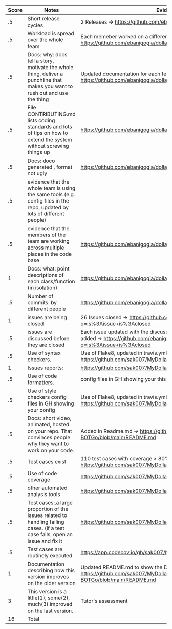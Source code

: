 |Score | Notes | Evidence |
|-----|------|------|
|.5	| Short release cycles| 2 Releases	-> https://github.com/ebanigogia/dollar_bot/releases |
|.5	| Workload is spread over the whole team | Each memeber worked on a different feature -> https://github.com/ebanigogia/dollar_bot/pulse |
|.5	| Docs: why: docs tell a story, motivate the whole thing, deliver a punchline that makes you want to rush out and use the thing	| Updated documentation for each feature -> https://github.com/ebanigogia/dollar_bot/tree/main/docs|
|.5	| File CONTRIBUTING.md lists coding standards and lots of tips on how to extend the system without screwing things up| https://github.com/ebanigogia/dollar_bot/blob/main/CONTRIBUTING.md |	
|.5	| Docs: doco generated , format not ugly|	https://github.com/ebanigogia/dollar_bot/tree/main/docs|
|.5	| evidence that the whole team is using the same tools (e.g. config files in the repo, updated by lots of different people)	| |
|.5	| evidence that the members of the team are working across multiple places in the code base|	https://github.com/ebanigogia/dollar_bot/pulse |
|1	| Docs: what: point descriptions of each class/function (in isolation)|	 https://github.com/ebanigogia/dollar_bot/tree/main/docs|
|.5	| Number of commits: by different people| https://github.com/ebanigogia/dollar_bot/graphs/commit-activity	|
|1	| issues are being closed| 26 Issues closed -> https://github.com/ebanigogia/dollar_bot/issues?q=is%3Aissue+is%3Aclosed |
|.5	| issues are discussed before they are closed|	Each issue updated with the discussion before closing and comments added -> https://github.com/ebanigogia/dollar_bot/issues?q=is%3Aissue+is%3Aclosed|
|.5	| Use of syntax checkers.| Use of Flake8, updated in travis.yml -> https://github.com/sak007/MyDollarBot-BOTGo/blob/main/.travis.yml|
|1	| Issues reports: |https://github.com/sak007/MyDollarBot-BOTGo/issues |
|.5	| Use of code formatters.| config files in GH showing your this formatter's config| Use of Flake8, updated in travis.yml -> https://github.com/sak007/MyDollarBot-BOTGo/blob/main/.travis.yml |
|.5	| Use of style checkers	config files in GH showing your config| Use of Flake8, updated in travis.yml -> https://github.com/sak007/MyDollarBot-BOTGo/blob/main/.travis.yml|
|.5	| Docs: short video, animated, hosted on your repo. That convinces people why they want to work on your code.|	Added in Readme.md -> https://github.com/sak007/MyDollarBot-BOTGo/blob/main/README.md|
|.5	| Test cases exist | 110 test cases with coverage > 80% for each file -> https://github.com/sak007/MyDollarBot-BOTGo/tree/main/test|
|.5	| Use of code coverage	| https://github.com/sak007/MyDollarBot-BOTGo/blob/main/.travis.yml |
|.5	| other automated analysis tools | https://github.com/sak007/MyDollarBot-BOTGo/blob/main/.travis.yml |
|.5	| Test cases:.a large proportion of the issues related to handling failing cases. (if a test case fails, open an issue and fix it| https://github.com/sak007/MyDollarBot-BOTGo/issues | 
|.5	| Test cases are routinely executed	| https://app.codecov.io/gh/sak007/MyDollarBot-BOTGo |
|1	| Documentation describing how this version improves on the older version| Updated README.md to show the Delta -> https://github.com/sak007/MyDollarBot-BOTGo/blob/main/README.md	|
|3	| This version is a little(1), some(2), much(3) improved on the last version. | Tutor's assessment |
|16	| Total	| |
